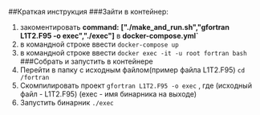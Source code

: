 ##Краткая инструкция
###Зайти в контейнер:
  1) закоментировать **command:** **["./make_and_run.sh","gfortran L1T2.F95 -o exec","./exec"]** в **docker-compose.yml`**
  2) в командной строке ввести `docker-compose up`
  3) в командной строке ввести `docker exec -it -u root fortran bash`
###Собрать и запустить в контейнере
  1) Перейти в папку с исходным файлом(пример файла L1T2.F95) `cd /fortran`
  2) Скомпилировать проект `gfortran L1T2.F95 -o exec` , где (исходный файл - L1T2.F95) (exec - имя бинарника на выходе)
  3) Запустить бинарник `./exec`
